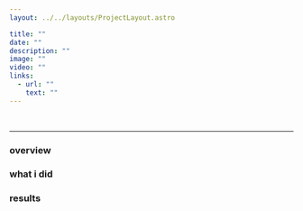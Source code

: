 ```yaml
---
layout: ../../layouts/ProjectLayout.astro

title: ""
date: ""
description: ""
image: ""
video: ""
links:
  - url: ""
    text: ""
---
```


![]()
![]()
![]()

---

### overview

### what i did

### results